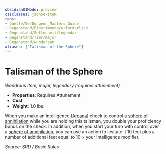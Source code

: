 ```yaml
---
obsidianUIMode: preview
cssclasses: json5e-item
tags:
- Quelle/5e/Dungeon_Masters_Guide
- Gegenstand/Einstimmung/erforderlich
- Gegenstand/Seltenheit/legendär
- Gegenstand/Tier/major
- Gegenstand/wundersam
aliases: ["Talisman of the Sphere"]
---
```

# Talisman of the Sphere
*Wondrous Item, major, legendary (requires attunement)*  

- **Properties**: Requires Attunement
- **Cost**: ⏤
- **Weight**: 1.0 lbs.

When you make an Intelligence ([Arcana](rules/skills.md#Arcana)) check to control a [sphere of annihilation](Dungeons%20&%20Dragons/Wikipedia%20der%20Vergessenen%20Reiche/Kompendium%20der%20Vergessenen%20Reiche/Gegenstände/sphere-of-annihilation.md) while you are holding this talisman, you double your proficiency bonus on the check. In addition, when you start your turn with control over a [sphere of annihilation](Dungeons%20&%20Dragons/Wikipedia%20der%20Vergessenen%20Reiche/Kompendium%20der%20Vergessenen%20Reiche/Gegenstände/sphere-of-annihilation.md), you can use an action to levitate it 10 feet plus a number of additional feet equal to 10 × your Intelligence modifier.

*Source: SRD / Basic Rules*